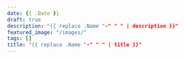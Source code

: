 ```yaml
---
date: {{ .Date }}
draft: true
description: "{{ replace .Name "-" " " | description }}"
featured_image: "/images/"
tags: []
title: "{{ replace .Name "-" " " | title }}"
---
```


